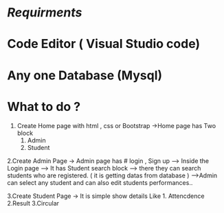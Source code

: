 # *Requirments*

  # Code Editor ( Visual Studio code)
  # Any one Database (Mysql)
  
# What to do ?
  
  1. Create Home page with html , css or Bootstrap 
        ->Home page has Two block 
        1. Admin 
        2. Student
        
  2.Create Admin Page 
      -> Admin page has # login , Sign up 
      --> Inside the Login page --> It has Student search block --> there they can search students who are registered. ( it is getting datas from database )
          -->Admin can select any student and  can also edit students performances..
          
          
          
  3.Create Student Page
      -> It is simple show details 
       Like 1. Attencdence 
       2.Result
       3.Circular


